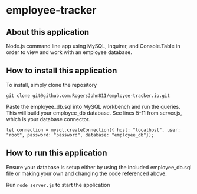 # employee-tracker

## About this application
Node.js command line app using MySQL, Inquirer, and Console.Table in order to view and work with an employee database.

## How to install this application
To install, simply clone the repository

`
git clone git@github.com:RogersJohn811/employee-tracker.io.git
`

Paste the employee_db.sql into MySQL workbench and run the queries. This will build your employee_db database.
See lines 5-11 from server.js, which is your database connector.

`
    let connection = mysql.createConnection({
    host: "localhost",
    user: "root",
    password: "password",
    database: "employee_db"});
`

## How to run this application
Ensure your database is setup either by using the included employee_db.sql file or making your own and changing the code referenced above.

Run `node server.js` to start the application
